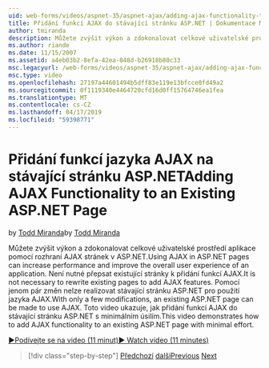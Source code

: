 ```yaml
---
uid: web-forms/videos/aspnet-35/aspnet-ajax/adding-ajax-functionality-to-an-existing-aspnet-page
title: Přidání funkcí AJAX do stávající stránku ASP.NET | Dokumentace Microsoftu
author: tmiranda
description: Můžete zvýšit výkon a zdokonalovat celkové uživatelské prostředí aplikace pomocí rozhraní AJAX stránek v ASP.NET. Není nutné přepsat existující stránky...
ms.author: riande
ms.date: 11/15/2007
ms.assetid: a4eb03b2-8efa-42ea-848d-b26918b80c33
msc.legacyurl: /web-forms/videos/aspnet-35/aspnet-ajax/adding-ajax-functionality-to-an-existing-aspnet-page
msc.type: video
ms.openlocfilehash: 27197a44601494b5dff83e119e13bfcce0fd49a2
ms.sourcegitcommit: 0f1119340e4464720cfd16d0ff15764746ea1fea
ms.translationtype: MT
ms.contentlocale: cs-CZ
ms.lasthandoff: 04/17/2019
ms.locfileid: "59398771"
---
```

# <a name="adding-ajax-functionality-to-an-existing-aspnet-page"></a><span data-ttu-id="dd45f-104">Přidání funkcí jazyka AJAX na stávající stránku ASP.NET</span><span class="sxs-lookup"><span data-stu-id="dd45f-104">Adding AJAX Functionality to an Existing ASP.NET Page</span></span>

<span data-ttu-id="dd45f-105">by [Todd Miranda](https://github.com/tmiranda)</span><span class="sxs-lookup"><span data-stu-id="dd45f-105">by [Todd Miranda](https://github.com/tmiranda)</span></span>

<span data-ttu-id="dd45f-106">Můžete zvýšit výkon a zdokonalovat celkové uživatelské prostředí aplikace pomocí rozhraní AJAX stránek v ASP.NET.</span><span class="sxs-lookup"><span data-stu-id="dd45f-106">Using AJAX in ASP.NET pages can increase performance and improve the overall user experience of an application.</span></span> <span data-ttu-id="dd45f-107">Není nutné přepsat existující stránky k přidání funkcí AJAX.</span><span class="sxs-lookup"><span data-stu-id="dd45f-107">It is not necessary to rewrite existing pages to add AJAX features.</span></span> <span data-ttu-id="dd45f-108">Pomocí jenom pár změn nelze realizovat stávající stránku ASP.NET pro použití jazyka AJAX.</span><span class="sxs-lookup"><span data-stu-id="dd45f-108">With only a few modifications, an existing ASP.NET page can be made to use AJAX.</span></span> <span data-ttu-id="dd45f-109">Toto video ukazuje, jak přidání funkcí AJAX do stávající stránku ASP.NET s minimálním úsilím.</span><span class="sxs-lookup"><span data-stu-id="dd45f-109">This video demonstrates how to add AJAX functionality to an existing ASP.NET page with minimal effort.</span></span>

[<span data-ttu-id="dd45f-110">&#9654;Podívejte se na video (11 minut)</span><span class="sxs-lookup"><span data-stu-id="dd45f-110">&#9654; Watch video (11 minutes)</span></span>](https://channel9.msdn.com/Blogs/ASP-NET-Site-Videos/adding-ajax-functionality-to-an-existing-aspnet-page)

> [!div class="step-by-step"]
> <span data-ttu-id="dd45f-111">[Předchozí](aspnet-ajax-support-in-visual-studio-2008.md)
> [další](creating-and-using-an-ajax-enabled-web-service-in-a-web-site.md)</span><span class="sxs-lookup"><span data-stu-id="dd45f-111">[Previous](aspnet-ajax-support-in-visual-studio-2008.md)
[Next](creating-and-using-an-ajax-enabled-web-service-in-a-web-site.md)</span></span>
